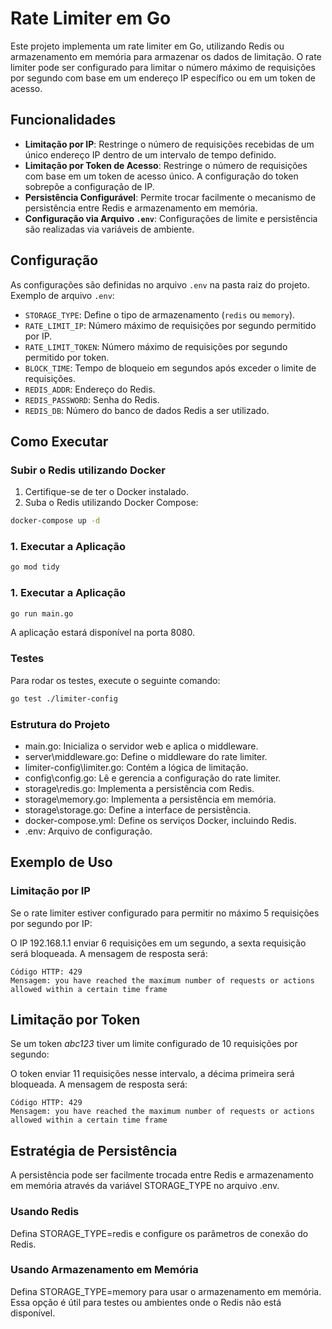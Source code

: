 # Rate Limiter em Go

Este projeto implementa um rate limiter em Go, utilizando Redis ou armazenamento em memória para armazenar os dados de limitação. O rate limiter pode ser configurado para limitar o número máximo de requisições por segundo com base em um endereço IP específico ou em um token de acesso.

## Funcionalidades

- **Limitação por IP**: Restringe o número de requisições recebidas de um único endereço IP dentro de um intervalo de tempo definido.
- **Limitação por Token de Acesso**: Restringe o número de requisições com base em um token de acesso único. A configuração do token sobrepõe a configuração de IP.
- **Persistência Configurável**: Permite trocar facilmente o mecanismo de persistência entre Redis e armazenamento em memória.
- **Configuração via Arquivo `.env`**: Configurações de limite e persistência são realizadas via variáveis de ambiente.

## Configuração

As configurações são definidas no arquivo `.env` na pasta raiz do projeto. Exemplo de arquivo `.env`:


- `STORAGE_TYPE`: Define o tipo de armazenamento (`redis` ou `memory`).
- `RATE_LIMIT_IP`: Número máximo de requisições por segundo permitido por IP.
- `RATE_LIMIT_TOKEN`: Número máximo de requisições por segundo permitido por token.
- `BLOCK_TIME`: Tempo de bloqueio em segundos após exceder o limite de requisições.
- `REDIS_ADDR`: Endereço do Redis.
- `REDIS_PASSWORD`: Senha do Redis.
- `REDIS_DB`: Número do banco de dados Redis a ser utilizado.

## Como Executar

### Subir o Redis utilizando Docker

1. Certifique-se de ter o Docker instalado.
2. Suba o Redis utilizando Docker Compose:

```sh
docker-compose up -d
```

### 1. Executar a Aplicação
```sh
go mod tidy
```
### 1. Executar a Aplicação

```sh
go run main.go
```
A aplicação estará disponível na porta 8080.

### Testes
Para rodar os testes, execute o seguinte comando:
```sh
go test ./limiter-config
```

### Estrutura do Projeto

* main.go: Inicializa o servidor web e aplica o middleware.
* server\middleware.go: Define o middleware do rate limiter.
* limiter-config\limiter.go: Contém a lógica de limitação.
* config\config.go: Lê e gerencia a configuração do rate limiter.
* storage\redis.go: Implementa a persistência com Redis.
* storage\memory.go: Implementa a persistência em memória.
* storage\storage.go: Define a interface de persistência.
* docker-compose.yml: Define os serviços Docker, incluindo Redis.
* .env: Arquivo de configuração.

## Exemplo de Uso
### Limitação por IP
Se o rate limiter estiver configurado para permitir no máximo 5 requisições por segundo por IP:

O IP 192.168.1.1 enviar 6 requisições em um segundo, a sexta requisição será bloqueada.
A mensagem de resposta será:

    Código HTTP: 429
    Mensagem: you have reached the maximum number of requests or actions allowed within a certain time frame


## Limitação por Token
Se um token *abc123* tiver um limite configurado de 10 requisições por segundo:

O token enviar 11 requisições nesse intervalo, a décima primeira será bloqueada.
A mensagem de resposta será:

    Código HTTP: 429
    Mensagem: you have reached the maximum number of requests or actions allowed within a certain time frame



## Estratégia de Persistência
A persistência pode ser facilmente trocada entre Redis e armazenamento em memória através da variável STORAGE_TYPE no arquivo .env.

### Usando Redis
Defina STORAGE_TYPE=redis e configure os parâmetros de conexão do Redis.

### Usando Armazenamento em Memória
Defina STORAGE_TYPE=memory para usar o armazenamento em memória. Essa opção é útil para testes ou ambientes onde o Redis não está disponível.